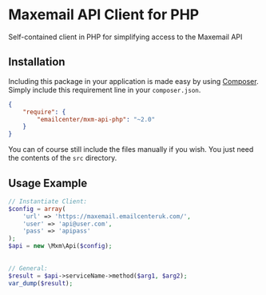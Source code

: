 Maxemail API Client for PHP
===========================

Self-contained client in PHP for simplifying access to the Maxemail API

Installation
------------

Including this package in your application is made easy by using [Composer](https://getcomposer.org).
Simply include this requirement line in your `composer.json`.

```json
{
    "require": {
        "emailcenter/mxm-api-php": "~2.0"
    }
}
```

You can of course still include the files manually if you wish. You just need
the contents of the `src` directory.

Usage Example
-------------

```php
// Instantiate Client:
$config = array(
    'url' => 'https://maxemail.emailcenteruk.com/',
    'user' => 'api@user.com',
    'pass' => 'apipass'
);
$api = new \Mxm\Api($config);
 
 
// General:
$result = $api->serviceName->method($arg1, $arg2);
var_dump($result);
```
